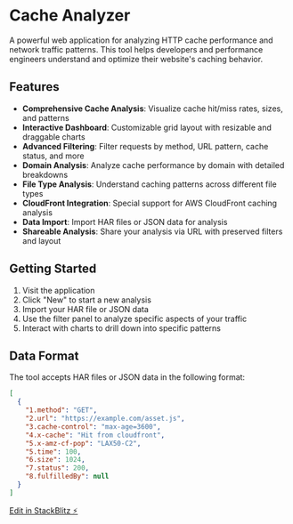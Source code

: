# Cache Analyzer

A powerful web application for analyzing HTTP cache performance and network traffic patterns. This tool helps developers and performance engineers understand and optimize their website's caching behavior.

## Features

- **Comprehensive Cache Analysis**: Visualize cache hit/miss rates, sizes, and patterns
- **Interactive Dashboard**: Customizable grid layout with resizable and draggable charts
- **Advanced Filtering**: Filter requests by method, URL pattern, cache status, and more
- **Domain Analysis**: Analyze cache performance by domain with detailed breakdowns
- **File Type Analysis**: Understand caching patterns across different file types
- **CloudFront Integration**: Special support for AWS CloudFront caching analysis
- **Data Import**: Import HAR files or JSON data for analysis
- **Shareable Analysis**: Share your analysis via URL with preserved filters and layout

## Getting Started

1. Visit the application
2. Click "New" to start a new analysis
3. Import your HAR file or JSON data
4. Use the filter panel to analyze specific aspects of your traffic
5. Interact with charts to drill down into specific patterns

## Data Format

The tool accepts HAR files or JSON data in the following format:

```json
[
  {
    "1.method": "GET",
    "2.url": "https://example.com/asset.js",
    "3.cache-control": "max-age=3600",
    "4.x-cache": "Hit from cloudfront",
    "5.x-amz-cf-pop": "LAX50-C2",
    "5.time": 100,
    "6.size": 1024,
    "7.status": 200,
    "8.fulfilledBy": null
  }
]
```

[Edit in StackBlitz ⚡️](https://stackblitz.com/~/github.com/amithcabraal/cache-analyser)